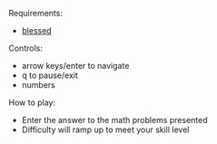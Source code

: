 Requirements:
- <a href="https://pypi.org/project/blessed/" target="_blank">blessed</a>

Controls:
- arrow keys/enter to navigate
- q to pause/exit
- numbers

How to play:
- Enter the answer to the math problems presented
- Difficulty will ramp up to meet your skill level
